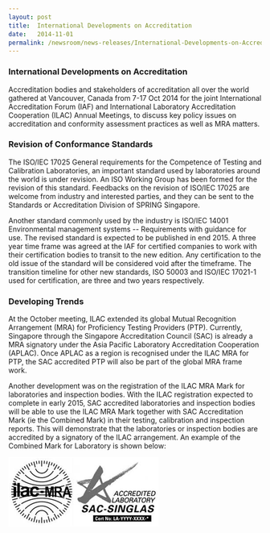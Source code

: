 ```yaml
---
layout: post
title:  International Developments on Accreditation
date:   2014-11-01
permalink: /newsroom/news-releases/International-Developments-on-Accreditation
---
```


### International Developments on Accreditation

Accreditation bodies and stakeholders of accreditation all over the world gathered at Vancouver, Canada from 7-17 Oct 2014 for the joint International Accreditation Forum (IAF) and International Laboratory Accreditation Cooperation (ILAC) Annual Meetings, to discuss key policy issues on accreditation and conformity assessment practices as well as MRA matters.

### Revision of Conformance Standards

The ISO/IEC 17025 General requirements for the Competence of Testing and Calibration Laboratories, an important standard used by laboratories around the world is under revision. An ISO Working Group has been formed for the revision of this standard.  Feedbacks on the revision of ISO/IEC 17025 are welcome from industry and interested parties, and they can be sent to the Standards or Accreditation Division of SPRING Singapore.  

Another standard commonly used by the industry is ISO/IEC 14001 Environmental management systems -- Requirements with guidance for use. The revised standard is expected to be published in end 2015.  A three year time frame was agreed at the IAF for certified companies to work with their certification bodies to transit to the new edition. Any certification to the old issue of the standard will be considered void after the timeframe.  The transition timeline for other new standards, ISO 50003 and ISO/IEC 17021-1 used for certification, are three and two years respectively.

### Developing Trends

At the October meeting, ILAC extended its global Mutual Recognition Arrangement (MRA) for Proficiency Testing Providers (PTP). Currently, Singapore through the Singapore Accreditation Council (SAC) is already a MRA signatory under the Asia Pacific Laboratory Accreditation Cooperation (APLAC).  Once APLAC as a region is recognised under the ILAC MRA for PTP, the SAC accredited PTP will also be part of the global MRA frame work.

Another development was on the registration of the ILAC MRA Mark for laboratories and inspection bodies. With the ILAC registration expected to complete in early 2015, SAC accredited laboratories and inspection bodies will be able to use the ILAC MRA Mark together with SAC Accreditation Mark (ie the Combined Mark) in their testing, calibration and inspection reports.  This will demonstrate that the laboratories or inspection bodies are accredited by a signatory of the ILAC arrangement. An example of the Combined Mark for Laboratory is shown below:

![ilac-sac-logo](/images/ilac-sac-Logo.png)
